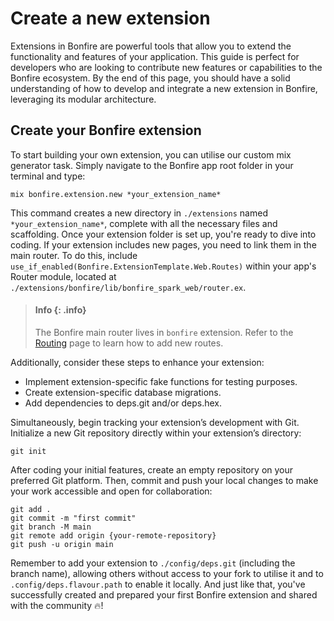 # Create a new extension
    
Extensions in Bonfire are powerful tools that allow you to extend the functionality and features of your application.
This guide is perfect for developers who are looking to contribute new features or capabilities to the Bonfire ecosystem.
By the end of this page, you should have a solid understanding of how to develop and integrate a new extension in Bonfire, leveraging its modular architecture.


## Create your Bonfire extension

To start building your own extension, you can utilise our custom mix generator task. Simply navigate to the Bonfire app root folder in your terminal and type:
        
```
mix bonfire.extension.new *your_extension_name*
```

This command creates a new directory in `./extensions` named `*your_extension_name*`, complete with all the necessary files and scaffolding.
Once your extension folder is set up, you're ready to dive into coding. If your extension includes new pages, you need to link them in the main router. To do this, include `use_if_enabled(Bonfire.ExtensionTemplate.Web.Routes)` within your app's Router module, located at `./extensions/bonfire/lib/bonfire_spark_web/router.ex`.

> #### Info {: .info}
>
> The Bonfire main router lives in `bonfire` extension. Refer to the [Routing](/docs/building/routing/) page to learn how to add new routes.

Additionally, consider these steps to enhance your extension:

- Implement extension-specific fake functions for testing purposes.
- Create extension-specific database migrations.
- Add dependencies to deps.git and/or deps.hex.
        
        
 Simultaneously, begin tracking your extension’s development with Git. Initialize a new Git repository directly within your extension’s directory:
        
```
git init    
```
After coding your initial features, create an empty repository on your preferred Git platform. Then, commit and push your local changes to make your work accessible and open for collaboration:

```
git add .
git commit -m "first commit"
git branch -M main
git remote add origin {your-remote-repository}
git push -u origin main
```

Remember to add your extension to `./config/deps.git` (including the branch name), allowing others without access to your fork to utilise it and to `.config/deps.flavour.path` to enable it locally.
And just like that, you've successfully created and prepared your first Bonfire extension and shared with the community 🔥!
    